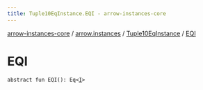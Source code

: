 ```yaml
---
title: Tuple10EqInstance.EQI - arrow-instances-core
---
```


[arrow-instances-core](../../index.html) / [arrow.instances](../index.html) / [Tuple10EqInstance](index.html) / [EQI](./-e-q-i.html)

# EQI

`abstract fun EQI(): Eq<`[`I`](index.html#I)`>`